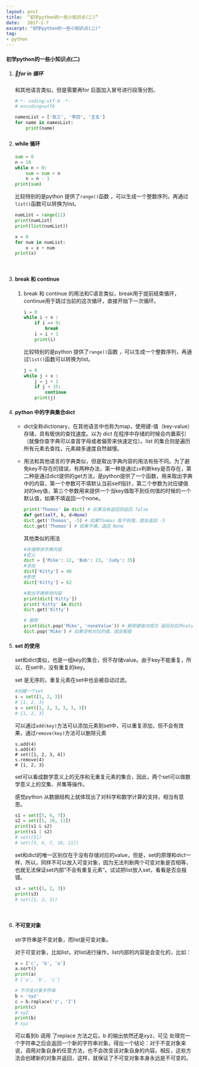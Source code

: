 ```yaml
---
layout: post
title:  “初学python的一些小知识点(二)”
date:   2017-1-7
excerpt: "初学python的一些小知识点(二)"
tag:
- python
---
```


#### 初学python的一些小知识点(二)

1. ##### for in 循环

   和其他语言类似，但是需要再for 后面加入冒号进行段落分割。

   ```python
   #-*- coding:utf-8 -*-
   # encoding=utf8

   namesList = ['张三', '李四', '王五']
   for name in namesList:
       print(name)
   ```

   #####  

2. #### while 循环

   ```python
   sum = 0
   n = 10
   while n > 0:
       sum = sum + n
       n = n - 1
   print(sum)
   ```

   比较特别的是python 提供了`range()`函数 ，可以生成一个整数序列，再通过`list()`函数可以转换为list。

   ```python
   numList = range(11)
   print(numList)
   print(list(numList))

   x = 0
   for num in numList:
       x = x + num
   print(x)
   ```

   ​

3. #### break 和 continue

   1. break 和 continue 的用法和C语言类似，break用于提前结束循环，continue用于跳过当前的这次循环，直接开始下一次循环。

      ```python
      i = 0
      while i < x :
          if i == 9:
              break
          i = i + 1
          print(i)
      ```

      比较特别的是python 提供了`range()`函数 ，可以生成一个整数序列，再通过`list()`函数可以转换为list。

      ```python
      j = 0
      while j < x :
          j = j + 1
          if j < 15:
              continue
          print(j)
      ```

4. #### python 中的字典集合dict

   - dict全称dictionary，在其他语言中也称为map，使用键-值（key-value）存储，具有极快的查找速度。以为 dict 在程序中存储的时候会内置索引（就像你查字典可以查首字母或者偏旁来快速定位）。list 的集合则是遍历所有元素去查找，元素越多速度自然越慢。

   - 用法和其他语言的字典类似，但是取出字典内容的用法有些不同。为了避免key不存在的错误，有两种办法，第一种是通过`in`判断key是否存在，第二种是通过dict提供的get方法，是python提供了一个函数，用来取出字典中的内容，第一个参数可不填默认当前self指针，第二个参数为对应键值对的key值，第三个参数用来提供一个当key值取不到任何值的时候的一个默认值，如果不填返回一个none。

     ```python
     print('Thomas' in dict) # 如果没有返回则返回 false
     def get(self, k, d=None)
     dict.get('Thomas', -5) # 如果Thomas 取不到值，就会返回 -5
     dict.get('Thomas') # 如果不填，返回 None
     ```

     其他类似的用法

     ```python
     #存储修改字典内容
     #定义
     dict = {'Mike': 12, 'Bob': 23, 'Judy': 35}
     #添加
     dict['Kitty'] = 48
     #修改
     dict['Kitty'] = 62

     #取出字典修改内容 
     print(dict['Kitty'])
     print('Kitty' in dict)
     dict.get('Kitty')

     # 删除
     print(dict.pop('Mike', 'noneValue')) # 删除键值对成功 返回对应的value值，不成功返回定义的noneValue默认值
     dict.pop('Mike') # 如果没有对应的值，就会报错

     ```

5. #### set 的使用

   set和dict类似，也是一组key的集合，但不存储value。由于key不能重复，所以，在set中，没有重复的key。

   set 是无序的，重复元素在set中也会被自动过滤。

   ```python
   #创建一个set
   s = set([1, 2, 3])
   # {1, 2, 3}
   s = set([1, 2, 3, 3, 3, 3])
   # {1, 2, 3}
   ```

   可以通过`add(key)`方法可以添加元素到set中，可以重复添加，但不会有效果，通过`remove(key)`方法可以删除元素

   ```
   s.add(4)
   s.add(4)
   # set([1, 2, 3, 4])
   s.remove(4)
   # {1, 2, 3}
   ```

   set可以看成数学意义上的无序和无重复元素的集合，因此，两个set可以做数学意义上的交集、并集等操作。

   感觉python 从数据结构上就体现出了对科学和数学计算的支持，相当有意思。

   ```python
   s1 = set([5, 6, 7])
   s2 = set([5, 10, 11])
   print(s1 & s2)
   print(s1 | s2)
   # set([5])
   # set([5, 6, 7, 10, 11])
   ```

   set和dict的唯一区别仅在于没有存储对应的value，但是，set的原理和dict一样，所以，同样不可以放入可变对象，因为无法判断两个可变对象是否相等，也就无法保证set内部“不会有重复元素”。试试把list放入set，看看是否会报错。

   ```python
   s3 = set({1, 2, 3})
   print(s3)
   # set([1, 2, 3])
   ```

   ​

6. #### 不可变对象

   str字符串是不变对象，而list是可变对象。

   对于可变对象，比如list，对list进行操作，list内部的内容是会变化的，比如：

   ```python
   a = ['c', 'b', 'a']
   a.sort()
   print(a)
   # ['a', 'b', 'c']

   # 不可变对象字符串
   b = 'xyz'
   c = b.replace('z', 'Z')
   print(c)
   # xyZ
   print(b)
   # xyz
   ```

   可以看到b 调用 了replace 方法之后，b 的输出依然还是xyz，可见 处理完一个字符串之后会返回一个新的字符串对象。得出一个结论：对于不变对象来说，调用对象自身的任意方法，也不会改变该对象自身的内容。相反，这些方法会创建新的对象并返回，这样，就保证了不可变对象本身永远是不可变的。

   ​

   ​
